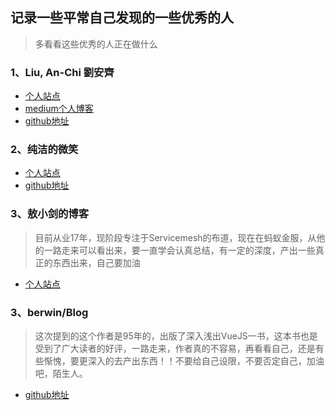 ## 记录一些平常自己发现的一些优秀的人

> 多看看这些优秀的人正在做什么

### 1、Liu, An-Chi 劉安齊

- [个人站点](https://tigercosmos.xyz/)
- [medium个人博客](https://medium.com/coding-neutrino-blog)
- [github地址](https://github.com/tigercosmos)

### 2、纯洁的微笑

- [个人站点](http://www.ityouknow.com/about.html)
- [github地址](https://github.com/ityouknow)

### 3、敖小剑的博客

> 目前从业17年，现阶段专注于Servicemesh的布道，现在在蚂蚁金服，从他的一路走来可以看出来，要一直学会认真总结，有一定的深度，产出一些真正的东西出来，自己要加油

- [个人站点](https://skyao.io/post/201802-getting-started/)

### 3、berwin/Blog

> 这次提到的这个作者是95年的，出版了深入浅出VueJS一书，这本书也是受到了广大读者的好评，一路走来，作者真的不容易，再看看自己，还是有些惭愧，要更深入的去产出东西！！不要给自己设限，不要否定自己，加油吧，陌生人。

- [github地址](https://github.com/berwin/Blog)